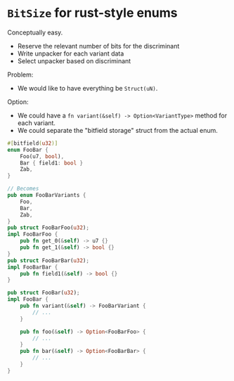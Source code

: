 # `BitSize` for rust-style enums

Conceptually easy.

- Reserve the relevant number of bits for the discriminant
- Write unpacker for each variant data
- Select unpacker based on discriminant

Problem:

- We would like to have everything be `Struct(uN)`.

Option:

- We could have a `fn variant(&self) -> Option<VariantType>` method for each variant.
- We could separate the "bitfield storage" struct from the actual enum.

```rust
#[bitfield(u32)]
enum FooBar {
    Foo(u7, bool),
    Bar { field1: bool }
    Zab,
}

// Becomes
pub enum FooBarVariants {
    Foo,
    Bar,
    Zab,
}
pub struct FooBarFoo(u32);
impl FooBarFoo {
    pub fn get_0(&self) -> u7 {}
    pub fn get_1(&self) -> bool {}
}
pub struct FooBarBar(u32);
impl FooBarBar {
    pub fn field1(&self) -> bool {}
}

pub struct FooBar(u32);
impl FooBar {
    pub fn variant(&self) -> FooBarVariant {
        // ...
    }

    pub fn foo(&self) -> Option<FooBarFoo> {
        // ...
    }
    pub fn bar(&self) -> Option<FooBarBar> {
        // ...
    }
}
